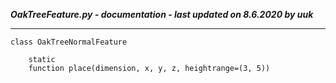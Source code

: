 ***OakTreeFeature.py - documentation - last updated on 8.6.2020 by uuk***
___

    class OakTreeNormalFeature

        static
        function place(dimension, x, y, z, heightrange=(3, 5))